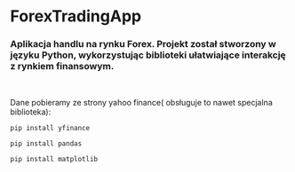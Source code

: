 # ForexTradingApp
### Aplikacja handlu na rynku Forex. Projekt został stworzony w języku Python, wykorzystując biblioteki ułatwiające interakcję z rynkiem finansowym.
<br />

Dane pobieramy ze strony yahoo finance( obsługuje to nawet specjalna biblioteka):
```
pip install yfinance
```
```
pip install pandas
```
```
pip install matplotlib
```

